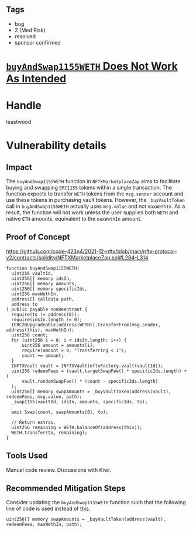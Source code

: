 ## Tags

- bug
- 2 (Med Risk)
- resolved
- sponsor confirmed

# [`buyAndSwap1155WETH` Does Not Work As Intended](https://github.com/code-423n4/2021-12-nftx-findings/issues/45) 

# Handle

leastwood


# Vulnerability details

## Impact

The `buyAndSwap1155WETH` function in `NFTXMarketplaceZap` aims to facilitate buying and swapping `ERC1155` tokens within a single transaction. The function expects to transfer `WETH` tokens from the `msg.sender` account and use these tokens in purchasing vault tokens. However, the `_buyVaultToken` call in `buyAndSwap1155WETH` actually uses `msg.value` and not `maxWethIn`. As a result, the function will not work unless the user supplies both `WETH` and native `ETH` amounts, equivalent to the `maxWethIn` amount.

## Proof of Concept

https://github.com/code-423n4/2021-12-nftx/blob/main/nftx-protocol-v2/contracts/solidity/NFTXMarketplaceZap.sol#L284-L314
```
function buyAndSwap1155WETH(
  uint256 vaultId, 
  uint256[] memory idsIn, 
  uint256[] memory amounts, 
  uint256[] memory specificIds, 
  uint256 maxWethIn, 
  address[] calldata path,
  address to
) public payable nonReentrant {
  require(to != address(0));
  require(idsIn.length != 0);
  IERC20Upgradeable(address(WETH)).transferFrom(msg.sender, address(this), maxWethIn);
  uint256 count;
  for (uint256 i = 0; i < idsIn.length; i++) {
      uint256 amount = amounts[i];
      require(amount > 0, "Transferring < 1");
      count += amount;
  }
  INFTXVault vault = INFTXVault(nftxFactory.vault(vaultId));
  uint256 redeemFees = (vault.targetSwapFee() * specificIds.length) + (
      vault.randomSwapFee() * (count - specificIds.length)
  );
  uint256[] memory swapAmounts = _buyVaultToken(address(vault), redeemFees, msg.value, path);
  _swap1155(vaultId, idsIn, amounts, specificIds, to);

  emit Swap(count, swapAmounts[0], to);

  // Return extras.
  uint256 remaining = WETH.balanceOf(address(this));
  WETH.transfer(to, remaining);
}
```

## Tools Used

Manual code review.
Discussions with Kiwi.

## Recommended Mitigation Steps

Consider updating the `buyAndSwap1155WETH` function such that the following line of code is used instead of [this](https://github.com/code-423n4/2021-12-nftx/blob/main/nftx-protocol-v2/contracts/solidity/NFTXMarketplaceZap.sol#L306).

```
uint256[] memory swapAmounts = _buyVaultToken(address(vault), redeemFees, maxWethIn, path);
```

